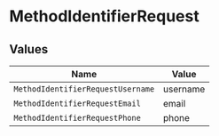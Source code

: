 # MethodIdentifierRequest


## Values

| Name                              | Value                             |
| --------------------------------- | --------------------------------- |
| `MethodIdentifierRequestUsername` | username                          |
| `MethodIdentifierRequestEmail`    | email                             |
| `MethodIdentifierRequestPhone`    | phone                             |